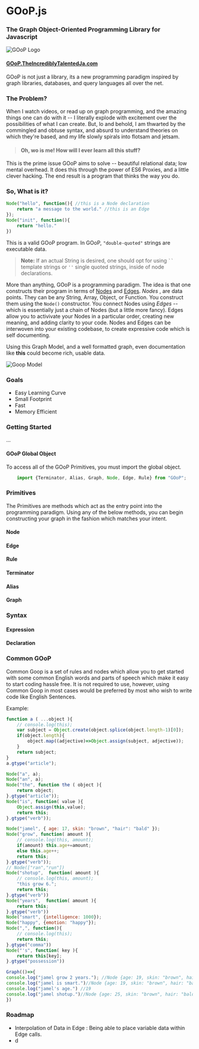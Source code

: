 # GOoP.js
### The Graph Object-Oriented Programming Library for Javascript
![GOoP Logo][logo]

#### [GOoP.TheIncrediblyTalentedJa.com](http://goop.theincrediblytalentedja.com)

GOoP is not just a library, its a new programming paradigm inspired by graph libraries, databases, and query languages all over the net.

### The Problem?
When I watch videos, or read up on graph programming, and the amazing things one can do with it -- I literally explode with excitement over the possibilities of what I can create. But, lo and behold, I am thwarted by the commingled and obtuse syntax, and absurd to understand theories on which they're based, and my life slowly spirals into flotsam and jetsam.

> #### Oh, wo is me! How will I ever learn all this stuff?

This is the prime issue GOoP aims to solve -- beautiful relational data; low mental overhead.  It does this through the power of ES6 Proxies, and a little clever hacking. The end result is a program that thinks the way you do.
### So, What is it?
```javascript
Node("hello", function(){ //this is a Node declaration
    return "a message to the world." //this is an Edge
});
Node("init", function(){
    return "hello."
})
```
This is a valid GOoP program. In GOoP, `"double-quoted"` strings are executable data.

> **Note:** If  an actual String is desired, one should opt for using ` `` `  template strings or `''` single quoted strings, inside of node declarations.  

More than anything, GOoP is a programming paradigm. The idea is that one constructs their program in terms of [Nodes](#nodes) and [Edges](#edges). *Nodes*  , are data points. They can be any String, Array, Object, or Function. You construct them using the `Node()` constructor. You connect Nodes using  *Edges* -- which is essentially just a chain of Nodes (but a little more fancy).  Edges allow you to activivate your Nodes in a particular order, creating new meaning, and adding clarity to your code. Nodes and Edges can be interwoven into your existing codebase, to create expressive code which is self documenting.

Using this Graph Model, and a well formatted graph, even documentation like **this** could become rich, usable data.   

![Goop Model][Model]
### Goals
* Easy Learning Curve
* Small Footprint
* Fast
* Memory Efficient

### Getting Started
...
#### GOoP Global Object
To access all of the GOoP Primitives, you must import the global object.
```javascript
    import {Terminator, Alias, Graph, Node, Edge, Rule} from "GOoP";
```

### Primitives
The Primitives are methods which act as the entry point into the programming  paradigm. Using any of the below methods, you can begin constructing your graph in the fashion which matches your intent.

#### Node
#### Edge
#### Rule
#### Terminator
#### Alias
#### Graph

### Syntax
#### Expression
#### Declaration


### Common GOoP
Common Goop is a set of rules and nodes which allow you to get started with some common English words and parts of speech which make it easy to start coding hassle free. It is not required to use, however, using Common Goop in most cases would be preferred by most who wish to write code like English Sentences.

Example:
```javascript
function a ( ...object ){
    // console.log(this);
    var subject = Object.create(object.splice(object.length-1)[0]);
    if(object.length){
        object.map((adjective)=>Object.assign(subject, adjective));
    }
    return subject;
}
a.gtype("article");

Node("a", a);
Node("an", a);
Node("the", function the ( object ){
    return object;
}.gtype("article"));
Node("is", function( value ){
    Object.assign(this,value);
    return this;
}.gtype("verb"));

Node("jamel", { age: 17, skin: "brown", "hair": "bald" });
Node("grow", function( amount ){
    // console.log(this, amount);
    if(amount) this.age+=amount;
    else this.age++;
    return this;
}.gtype("verb"));
// Node(["ran","run"])
Node("shotup",  function( amount ){
    // console.log(this, amount);
    "this grow 6.";
    return this;
}.gtype("verb"))
Node("years",  function( amount ){
    return this;
}.gtype("verb"))
Node("smart", {intelligence: 1000});
Node("happy", {emotion: "happy"});
Node(",", function(){
    // console.log(this);
    return this;
}.gtype("comma"))
Node("'s", function( key ){
    return this[key];
}.gtype("possession"))

Graph(()=>{
console.log("jamel grow 2 years."); //Node {age: 19, skin: "brown", hair: "bald", __records: Array[3]}
console.log("jamel is smart.")//Node {age: 19, skin: "brown", hair: "bald", __records: Array[3], intelligence: 1000}
console.log("jamel's age.") //19
console.log("jamel shotup.")//Node {age: 25, skin: "brown", hair: "bald", __records: Array[3], intelligence: 1000}
})
```
### Roadmap
*  Interpolation of Data in Edge : Being able to place variable data within Edge calls.
* d

[logo]: ./goop.logo.png
[Model]:  ./Goop-interface.png

